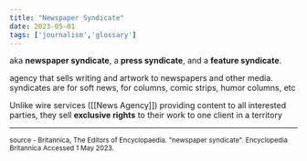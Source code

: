 ```yaml
---
title: "Newspaper Syndicate"
date: 2023-05-01
tags: ['journalism','glossary']
---
```

aka **newspaper syndicate**, a **press syndicate**, and a **feature syndicate**.

agency that sells writing and artwork to newspapers and other media. 
syndicates are for soft news, for columns, comic strips, humor columns, etc 

Unlike wire services ([[News Agency]]) providing content to all interested parties, they sell **exclusive rights** to their work to one client in a territory 

---
<sub>
source - 
<a ="https://www.britannica.com/topic/newspaper-syndicate"> Britannica, The Editors of Encyclopaedia. "newspaper syndicate". Encyclopedia Britannica Accessed 1 May 2023. </a>
</sub>

